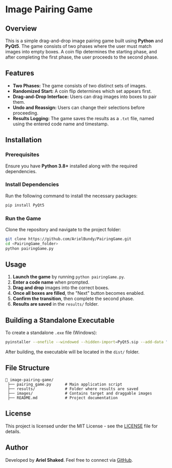 # Image Pairing Game

## Overview
This is a simple drag-and-drop image pairing game built using **Python** and **PyQt5**. The game consists of two phases where the user must match images into empty boxes. A coin flip determines the starting phase, and after completing the first phase, the user proceeds to the second phase.

## Features
- **Two Phases:** The game consists of two distinct sets of images.
- **Randomized Start:** A coin flip determines which set appears first.
- **Drag-and-Drop Interface:** Users can drag images into boxes to pair them.
- **Undo and Reassign:** Users can change their selections before proceeding.
- **Results Logging:** The game saves the results as a `.txt` file, named using the entered code name and timestamp.

## Installation
### Prerequisites
Ensure you have **Python 3.8+** installed along with the required dependencies.

### Install Dependencies
Run the following command to install the necessary packages:
```sh
pip install PyQt5
```

### Run the Game
Clone the repository and navigate to the project folder:
```sh
git clone https://github.com/ArielBundy/PairingGame.git
cd <PairingGame_folder>
python pairingGame.py
```

## Usage
1. **Launch the game** by running `python pairingGame.py`.
2. **Enter a code name** when prompted.
3. **Drag and drop** images into the correct boxes.
4. **Once all boxes are filled**, the "Next" button becomes enabled.
5. **Confirm the transition**, then complete the second phase.
6. **Results are saved** in the `results/` folder.

## Building a Standalone Executable
To create a standalone `.exe` file (Windows):
```sh
pyinstaller --onefile --windowed --hidden-import=PyQt5.sip --add-data "images;images" --noupx pairingGame.py
```
After building, the executable will be located in the `dist/` folder.

## File Structure
```
📂 image-pairing-game/
 ├── pairing_game.py      # Main application script
 ├── results/             # Folder where results are saved
 ├── images/              # Contains target and draggable images
 ├── README.md            # Project documentation
```

## License
This project is licensed under the MIT License - see the [LICENSE](LICENSE) file for details.

## Author
Developed by **Ariel Shaked**. Feel free to connect via [GitHub](https://github.com/ArielBundy).

